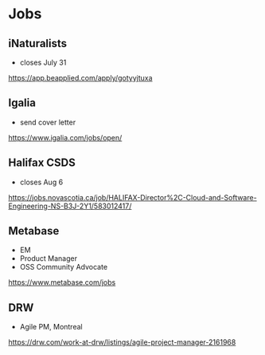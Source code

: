 # Jobs

## iNaturalists

* closes July 31

https://app.beapplied.com/apply/gotyyjtuxa

## Igalia

* send cover letter

https://www.igalia.com/jobs/open/

## Halifax CSDS

* closes Aug 6

https://jobs.novascotia.ca/job/HALIFAX-Director%2C-Cloud-and-Software-Engineering-NS-B3J-2Y1/583012417/

## Metabase

* EM
* Product Manager
* OSS Community Advocate

https://www.metabase.com/jobs

## DRW

* Agile PM, Montreal

https://drw.com/work-at-drw/listings/agile-project-manager-2161968

